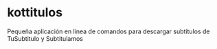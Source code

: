 # kottitulos
Pequeña aplicación en línea de comandos para descargar subtítulos de TuSubtitulo y Subtitulamos
